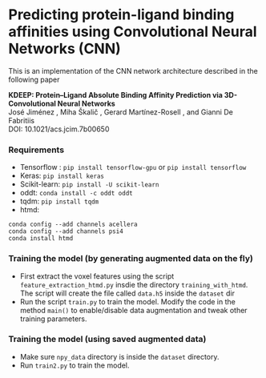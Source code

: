 # Predicting protein-ligand binding affinities using Convolutional Neural Networks (CNN)
This is an implementation of the CNN network architecture described in the following paper 

**KDEEP: Protein–Ligand Absolute Binding Affinity Prediction via 3D-Convolutional Neural Networks** <br>
José Jiménez , Miha Škalič , Gerard Martínez-Rosell , and Gianni De Fabritiis <br>
DOI: 10.1021/acs.jcim.7b00650 <br>

### Requirements
  * Tensorflow : `pip install tensorflow-gpu` or `pip install tensorflow`
  * Keras: `pip install keras`
  * Scikit-learn: `pip install -U scikit-learn`
  * oddt: `conda install -c oddt oddt`
  * tqdm: `pip install tqdm`
  * htmd: 
  ```
  conda config --add channels acellera 
  conda config --add channels psi4 
  conda install htmd 
  ```

### Training the model (by generating augmented data on the fly)
 * First extract the voxel features using the script `feature_extraction_htmd.py` insdie the directory `training_with_htmd`. The script will create the file called `data.h5` inside the `dataset` dir
 * Run the script `train.py` to train the model. Modify the code in the method `main()` to enable/disable data augmentation and tweak other training parameters.

### Training the model (using saved augmented data)
 * Make sure `npy_data` directory is inside the `dataset` directory.
 * Run `train2.py` to train the model.
